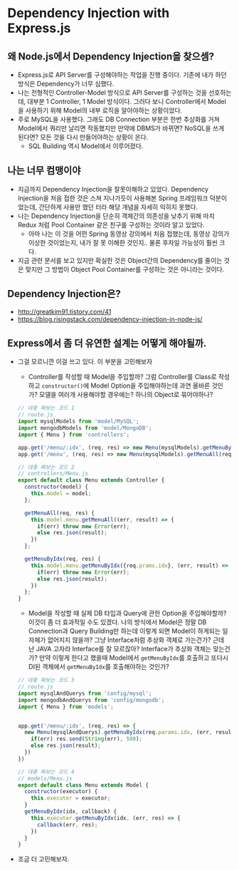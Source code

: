 # Dependency Injection with Express.js

## 왜 Node.js에서 Dependency Injection을 찾으셈?
- Express.js로 API Server를 구성해야하는 작업을 진행 중이다. 기존에 내가 하던 방식은 Dependency가 너무 심했다.
- 나는 전형적인 Controller-Model 방식으로 API Server를 구성하는 것을 선호하는데, 대부분 1 Controller, 1 Model 방식이다. 그러다 보니 Controller에서 Model을 사용하기 위해 Model의 내부 로직을 알아야하는 상황이었다.
- 주로 MySQL을 사용했다. 그래도 DB Connection 부분은 한번 추상화를 거쳐 Model에서 쿼리만 날리면 작동했지만 만약에 DBMS가 바뀌면? NoSQL을 쓰게 된다면? 모든 것을 다시 만들어야하는 상황이 온다.
  - SQL Building 역시 Model에서 이루어졌다.

## 나는 너무 컴맹이야
- 지금까지 Dependency Injection을 잘못이해하고 있었다. Dependency Injection을 처음 접한 것은 스쳐 지나가듯이 사용해본 Spring 프레임워크 덕분이었는데, 간단하게 사용만 했던 터라 해당 개념을 자세히 익히지 못했다.
- 나는 Dependency Injection을 단순히 객체간의 의존성을 낮추기 위해 마치 Redux 처럼 Pool Container 같은 친구를 구성하는 것이라 알고 있었다.
  - 아마 나는 이 것을 어떤 Spring 동영상 강의에서 처음 접했는데, 동영상 강의가 이상한 것이었는지, 내가 잘 못 이해한 것인지.. 물론 후자일 가능성이 훨씬 크다.
- 지금 관련 문서를 보고 있지만 확실한 것은 Object간의 Dependency를 줄이는 것은 맞지만 그 방법이 Object Pool Container를 구성하는 것은 아니라는 것이다.

## Dependency Injection은?
- http://greatkim91.tistory.com/41
- https://blog.risingstack.com/dependency-injection-in-node-js/

## Express에서 좀 더 유연한 설계는 어떻게 해야될까.
- 그걸 모르니깐 이걸 쓰고 있다. 이 부분을 고민해보자
  - Controller를 작성할 때 Model을 주입할까? 그럼 Controller를 Class로 작성하고 `constructor()`에 Model Option을 주입해야하는데 과연 올바른 것인가? 모델을 여러개 사용해야할 경우에는? 하나의 Object로 묶어야하나?

  ```javascript
  // 대충 짜보는 코드 1
  // route.js
  import mysqlModels from 'model/MySQL';
  import mongodbModels from 'model/MongoDB';
  import { Menu } from 'controllers';

  app.get('/menu/:idx', (req, res) => new Menu(mysqlModels).getMenuByIdx(req, res));
  app.get('/menu', (req, res) => new Menu(mysqlModels).getMenuAll(req, res));
  ```

  ```javascript
  // 대충 짜보는 코드 2
  // controllers/Menu.js
  export default class Menu extends Controller {
    constructor(model) {
      this.model = model;
    };

    getMenuAll(req, res) {
      this.model.menu.getMenuAll((err, result) => {
        if(err) throw new Error(err);
        else res.json(result);        
      })
    };

    getMenuByIdx(req, res) {
      this.model.menu.getMenuByIdx({req.prams.idx}, (err, result) => {
        if(err) throw new Error(err);
        else res.json(result);
      })
    };
  }
  ```

  - Model을 작성할 때 실제 DB 타입과 Query에 관한 Option을 주입해야할까? 이것이 좀 더 효과적일 수도 있겠다. 나의 방식에서 Model은 정말 DB Connection과 Query Building만 하는데 이렇게 되면 Model이 하게되는 일 자체가 없어지지 않을까? 그냥 Interface처럼 추상화 객체로 가는건가? 근데 난 JAVA 고자라 Interface를 잘 모르잖아? Interface가 추상화 객체는 맞는건가? 만약 이렇게 한다고 했을때 Model에서 `getMenuByIdx`를 호출하고 또다시 DI된 객체에서 `getMenuByIdx`를 호출해야하는 것인가?

  ```javascript
  // 대충 짜보는 코드 3
  // route.js
  import mysqlAndQuerys from 'config/mysql';
  import mongodbAndQuerys from 'config/mongodb';
  import { Menu } from 'models';


  app.get('/menu/:idx', (req, res) => {
    new Menu(mysqlAndQuerys).getMenuByIdx(req.params.idx, (err, result) => {
      if(err) res.send(String(err), 500);
      else res.json(result);
    })
  })
  ```

  ```javascript
  // 대충 짜보는 코드 4
  // models/Menu.js
  export default class Menu extends Model {
    constructor(executor) {
      this.executer = executor;
    }
    getMenuByIdx(idx, callback) {
      this.executer.getMenuByIdx(idx, (err, res) => {
        callback(err, res);
      })
    }
  }
  ```
- 조금 더 고민해보자.
